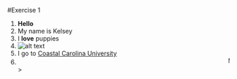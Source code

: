#Exercise 1
1. **Hello**
2. My name is Kelsey
3. I **love** puppies
4. ![alt text](https://my.vetmatrixbase.com/clients/12679/images/Gorgeous_puppies.jpg "Logo Title Text 1")
5. I go to [Coastal Carolina University](www.coastal.edu)
6. <marquee behavior="slide" direction="left">Myrtle Beach</marquee>>
